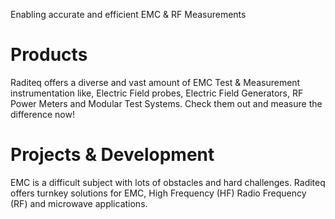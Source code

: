Enabling accurate and efficient EMC & RF Measurements

# Products
Raditeq offers a diverse and vast amount of EMC Test & Measurement instrumentation like, 
Electric Field probes, Electric Field Generators, RF Power Meters and Modular Test Systems.
Check them out and measure the difference now!

# Projects & Development
EMC is a difficult subject with lots of obstacles and hard challenges.
Raditeq offers turnkey solutions for EMC, High Frequency (HF) Radio Frequency (RF) and microwave applications.
